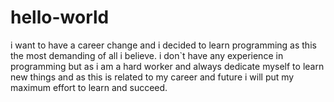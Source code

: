 # hello-world
i want to have a career change and i decided to learn programming as this the most demanding of all i believe.
i don`t have any experience in programming  but as i am a hard worker and always dedicate myself to learn new things and as this is related to my career and future i will put my maximum effort to learn and succeed. 
